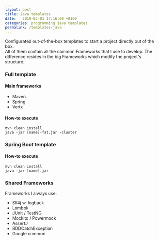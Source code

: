 ```yaml
---
layout: post
title: Java templates
date:   2019-03-01 17:16:00 +0100
categories: programming java templates
permalink: /templates/java
---
```


Configurated out-of-the-box templates to start a project directly out of the box.  
All of them contain all the common Frameworks that I use to develop. The difference resides in the big Frameworks which modify the project's structure.  

### Full template
#### Main frameworks
* Maven
* Spring
* Vertx

#### How-to execute
```  
mvn clean install  
java -jar [name]-fat.jar -cluster
```  

### Spring Boot template
#### How-to execute
```  
mvn clean install
java -jar [name].jar  
```

### Shared Frameworks  
Frameworks I always use:
* Slf4j w. logback  
* Lombok  
* JUnit / TestNG
* Mockito / Powermock
* AssertJ
* BDDCatchException
* Google common
